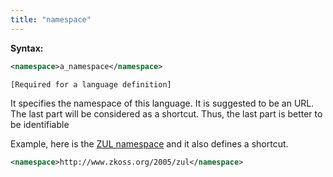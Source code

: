 ```yaml
---
title: "namespace"
---
```


**Syntax:**

```xml
<namespace>a_namespace</namespace>
```

`[Required for a language definition]`

It specifies the namespace of this language. It is suggested to be an
URL. The last part will be considered as a shortcut. Thus, the last part
is better to be identifiable

Example, here is the [ZUL namespace]({{site.baseurl}}/zuml_ref/zul) and it also
defines a shortcut.

```xml
<namespace>http://www.zkoss.org/2005/zul</namespace>
```


